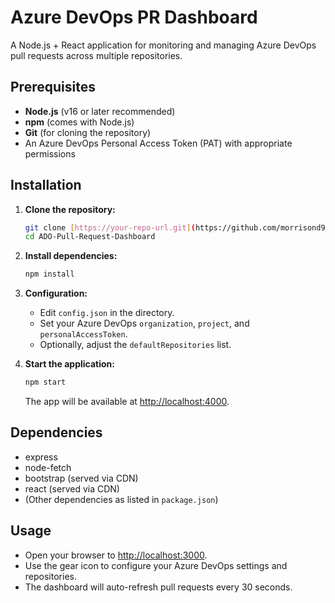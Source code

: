 # Azure DevOps PR Dashboard

A Node.js + React application for monitoring and managing Azure DevOps pull requests across multiple repositories.

## Prerequisites

- **Node.js** (v16 or later recommended)
- **npm** (comes with Node.js)
- **Git** (for cloning the repository)
- An Azure DevOps Personal Access Token (PAT) with appropriate permissions

## Installation

1. **Clone the repository:**
   ```sh
   git clone [https://your-repo-url.git](https://github.com/morrisond91/ADO-Pull-Request-Dashboard)
   cd ADO-Pull-Request-Dashboard
   ```

2. **Install dependencies:**
   ```sh
   npm install
   ```

3. **Configuration:**
   - Edit `config.json` in the directory.
   - Set your Azure DevOps `organization`, `project`, and `personalAccessToken`.
   - Optionally, adjust the `defaultRepositories` list.

4. **Start the application:**
   ```sh
   npm start
   ```
   The app will be available at [http://localhost:4000](http://localhost:4000).

## Dependencies

- express
- node-fetch
- bootstrap (served via CDN)
- react (served via CDN)
- (Other dependencies as listed in `package.json`)

## Usage

- Open your browser to [http://localhost:3000](http://localhost:3000).
- Use the gear icon to configure your Azure DevOps settings and repositories.
- The dashboard will auto-refresh pull requests every 30 seconds.
